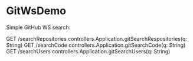 # GitWsDemo
Simple GitHub WS search:

GET        /searchRepositories  controllers.Application.gitSearchRespositories(q: String)
GET        /searchCode          controllers.Application.gitSearchCode(q: String)
GET        /searchUsers         controllers.Application.gitSearchUsers(q: String)
